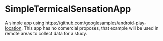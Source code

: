 # SimpleTermicalSensationApp
A simple app using https://github.com/googlesamples/android-play-location.
This app has no comercial proposes, that example will be used in remote areas to collect data for a study.
